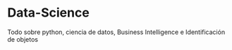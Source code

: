 # Data-Science
Todo sobre python, ciencia de datos, Business Intelligence e Identificación de objetos
